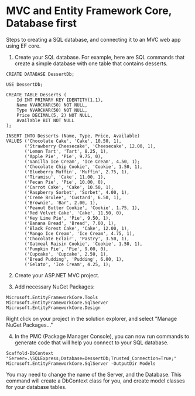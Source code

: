 ﻿# MVC and Entity Framework Core, Database first

Steps to creating a SQL database, and connecting it to an MVC web app using EF core. 

1. Create your SQL database. For example, here are SQL commands that create a simple database with one table that contains desserts.
```
CREATE DATABASE DessertDb;

USE DessertDb;

CREATE TABLE Desserts (
    Id INT PRIMARY KEY IDENTITY(1,1),
    Name NVARCHAR(50) NOT NULL,
    Type NVARCHAR(50) NOT NULL,
    Price DECIMAL(5, 2) NOT NULL,
    Available BIT NOT NULL
);

INSERT INTO Desserts (Name, Type, Price, Available)
VALUES ('Chocolate Cake', 'Cake', 10.50, 1),
       ('Strawberry Cheesecake', 'Cheesecake', 12.00, 1),
       ('Lemon Tart', 'Tart', 8.25, 1),
       ('Apple Pie', 'Pie', 9.75, 0),
       ('Vanilla Ice Cream', 'Ice Cream', 4.50, 1);
	   ('Chocolate Chip Cookie', 'Cookie', 1.50, 1),
       ('Blueberry Muffin', 'Muffin', 2.75, 1),
       ('Tiramisu', 'Cake', 11.00, 1),
       ('Pecan Pie', 'Pie', 10.00, 0),
       ('Carrot Cake', 'Cake', 10.50, 1),
       ('Raspberry Sorbet', 'Sorbet', 4.00, 1),
       ('Creme Brulee', 'Custard', 6.50, 1),
       ('Brownie', 'Bar', 2.00, 1),
       ('Peanut Butter Cookie', 'Cookie', 1.75, 1),
       ('Red Velvet Cake', 'Cake', 11.50, 0),
       ('Key Lime Pie', 'Pie', 9.50, 1),
       ('Banana Bread', 'Bread', 7.00, 1),
       ('Black Forest Cake', 'Cake', 12.00, 1),
       ('Mango Ice Cream', 'Ice Cream', 4.75, 1),
       ('Chocolate Eclair', 'Pastry', 3.50, 1),
       ('Oatmeal Raisin Cookie', 'Cookie', 1.50, 1),
       ('Pumpkin Pie', 'Pie', 9.00, 0),
       ('Cupcake', 'Cupcake', 2.50, 1),
       ('Bread Pudding', 'Pudding', 6.00, 1),
       ('Gelato', 'Ice Cream', 4.25, 1);

```

2. Create your ASP.NET MVC project.

3. Add necessary NuGet Packages:
```
Microsoft.EntityFrameworkCore.Tools
Microsoft.EntityFrameworkCore.SqlServer
Microsoft.EntityFrameworkCore.Design
```
Right click on your project in the solution explorer, and select "Manage NuGet Packages..." 

4. In the PMC (Package Manager Console), you can now run commands to generate code that will help you connect to your SQL database.
```
Scaffold-DbContext "Server=.\SQLExpress;Database=DessertDb;Trusted_Connection=True;" Microsoft.EntityFrameworkCore.SqlServer -OutputDir Models
```
You may need to change the name of the Server, and the Database.
This command will create a DbContext class for you, and create model classes for your database tables.